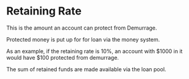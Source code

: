# Retaining Rate

This is the amount an account can protect from Demurrage.

Protected money is put up for for loan via the money system.

As an example, if the retaining rate is 10%, an account with $1000 in it would have $100 protected from demurrage.

The sum of retained funds are made available via the loan pool.
